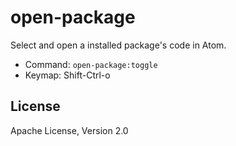 # open-package
Select and open a installed package's code in Atom.

- Command: `open-package:toggle`
- Keymap: Shift-Ctrl-o

## License
Apache License, Version 2.0
